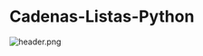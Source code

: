 # Cadenas-Listas-Python
![header.png](https://www.google.com/url?sa=i&url=https%3A%2F%2Fprogramacion.net%2Farticulo%2Flos_pickles_de_python_1860&psig=AOvVaw1joLdUfEMayEY_iHrpzAfu&ust=1669900553526000&source=images&cd=vfe&ved=2ahUKEwiF8ti7_tX7AhVEBt8KHcFPAIMQjRx6BAgAEAo)
